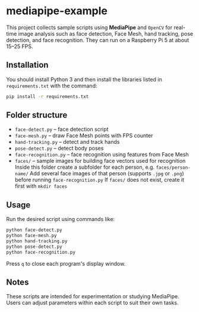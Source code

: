 # mediapipe-example

This project collects sample scripts using **MediaPipe** and `OpenCV` for real-time image analysis such as face detection, Face Mesh, hand tracking, pose detection, and face recognition. They can run on a Raspberry Pi 5 at about 15–25 FPS.

## Installation

You should install Python 3 and then install the libraries listed in `requirements.txt` with the command:

```bash
pip install -r requirements.txt
```

## Folder structure

- `face-detect.py` – face detection script
- `face-mesh.py` – draw Face Mesh points with FPS counter
- `hand-tracking.py` – detect and track hands
- `pose-detect.py` – detect body poses
- `face-recognition.py` – face recognition using features from Face Mesh
- `faces/` – sample images for building face vectors used for recognition
  Inside this folder create a subfolder for each person, e.g. `faces/person-name/`
  Add several face images of that person (supports `.jpg` or `.png`) before running `face-recognition.py`
  If `faces/` does not exist, create it first with `mkdir faces`

## Usage

Run the desired script using commands like:

```bash
python face-detect.py
python face-mesh.py
python hand-tracking.py
python pose-detect.py
python face-recognition.py
```

Press `q` to close each program's display window.

## Notes

These scripts are intended for experimentation or studying MediaPipe. Users can adjust parameters within each script to suit their own tasks.
